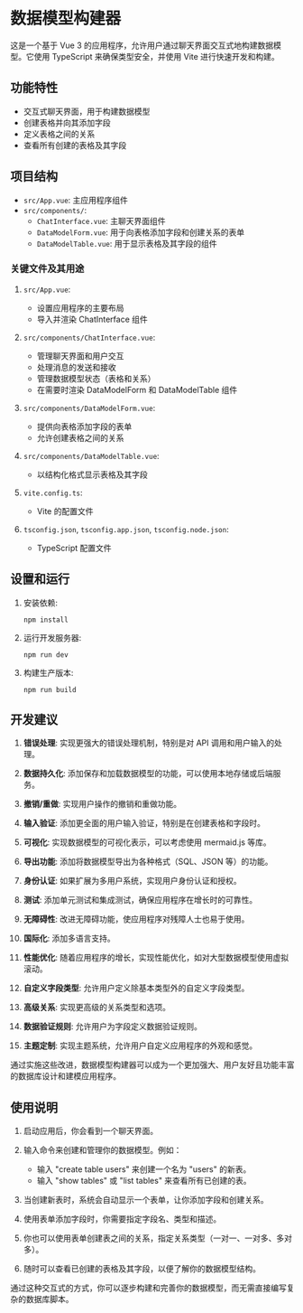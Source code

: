 # 数据模型构建器

这是一个基于 Vue 3 的应用程序，允许用户通过聊天界面交互式地构建数据模型。它使用 TypeScript 来确保类型安全，并使用 Vite 进行快速开发和构建。

## 功能特性

- 交互式聊天界面，用于构建数据模型
- 创建表格并向其添加字段
- 定义表格之间的关系
- 查看所有创建的表格及其字段

## 项目结构

- `src/App.vue`: 主应用程序组件
- `src/components/`:
  - `ChatInterface.vue`: 主聊天界面组件
  - `DataModelForm.vue`: 用于向表格添加字段和创建关系的表单
  - `DataModelTable.vue`: 用于显示表格及其字段的组件

### 关键文件及其用途

1. `src/App.vue`:
   - 设置应用程序的主要布局
   - 导入并渲染 ChatInterface 组件

2. `src/components/ChatInterface.vue`:
   - 管理聊天界面和用户交互
   - 处理消息的发送和接收
   - 管理数据模型状态（表格和关系）
   - 在需要时渲染 DataModelForm 和 DataModelTable 组件

3. `src/components/DataModelForm.vue`:
   - 提供向表格添加字段的表单
   - 允许创建表格之间的关系

4. `src/components/DataModelTable.vue`:
   - 以结构化格式显示表格及其字段

5. `vite.config.ts`:
   - Vite 的配置文件

6. `tsconfig.json`, `tsconfig.app.json`, `tsconfig.node.json`:
   - TypeScript 配置文件

## 设置和运行

1. 安装依赖:
   ```
   npm install
   ```

2. 运行开发服务器:
   ```
   npm run dev
   ```

3. 构建生产版本:
   ```
   npm run build
   ```

## 开发建议

1. **错误处理**: 实现更强大的错误处理机制，特别是对 API 调用和用户输入的处理。

2. **数据持久化**: 添加保存和加载数据模型的功能，可以使用本地存储或后端服务。

3. **撤销/重做**: 实现用户操作的撤销和重做功能。

4. **输入验证**: 添加更全面的用户输入验证，特别是在创建表格和字段时。

5. **可视化**: 实现数据模型的可视化表示，可以考虑使用 mermaid.js 等库。

6. **导出功能**: 添加将数据模型导出为各种格式（SQL、JSON 等）的功能。

7. **身份认证**: 如果扩展为多用户系统，实现用户身份认证和授权。

8. **测试**: 添加单元测试和集成测试，确保应用程序在增长时的可靠性。

9. **无障碍性**: 改进无障碍功能，使应用程序对残障人士也易于使用。

10. **国际化**: 添加多语言支持。

11. **性能优化**: 随着应用程序的增长，实现性能优化，如对大型数据模型使用虚拟滚动。

12. **自定义字段类型**: 允许用户定义除基本类型外的自定义字段类型。

13. **高级关系**: 实现更高级的关系类型和选项。

14. **数据验证规则**: 允许用户为字段定义数据验证规则。

15. **主题定制**: 实现主题系统，允许用户自定义应用程序的外观和感觉。

通过实施这些改进，数据模型构建器可以成为一个更加强大、用户友好且功能丰富的数据库设计和建模应用程序。

## 使用说明

1. 启动应用后，你会看到一个聊天界面。

2. 输入命令来创建和管理你的数据模型。例如：
   - 输入 "create table users" 来创建一个名为 "users" 的新表。
   - 输入 "show tables" 或 "list tables" 来查看所有已创建的表。

3. 当创建新表时，系统会自动显示一个表单，让你添加字段和创建关系。

4. 使用表单添加字段时，你需要指定字段名、类型和描述。

5. 你也可以使用表单创建表之间的关系，指定关系类型（一对一、一对多、多对多）。

6. 随时可以查看已创建的表格及其字段，以便了解你的数据模型结构。

通过这种交互式的方式，你可以逐步构建和完善你的数据模型，而无需直接编写复杂的数据库脚本。